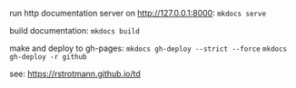 run http documentation server on http://127.0.0.1:8000:
`mkdocs serve`

build documentation:
`mkdocs build`

make and deploy to gh-pages:
`mkdocs gh-deploy --strict --force`
`mkdocs gh-deploy -r github`

see:
https://rstrotmann.github.io/td